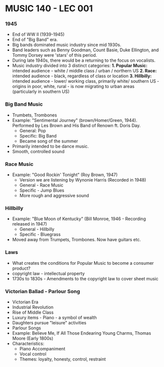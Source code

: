 # MUSIC 140 - LEC 001
### 1945
- End of WW II (1939-1945)
- End of "Big Band" era.
- Big bands dominated music industry since mid 1930s.
- Band leaders such as Benny Goodman, Count Basie, Duke Ellington, and Tommy Dorsey were 'stars' of this period.
- During late 1940s, there would be a returning to the focus on vocalists.
- Music industry divided into 3 distinct categories:
  **1. Popular Music:** intended audience - white / middle class / urban / northern US
  **2. Race:** intended audience - black, regardless of class or location
  **3. Hillbilly:** intended audience - lower/ working class, primarily white/ southern US - origins in poor, white, rural - is now migrating to urban areas (particularly in southern US) 

### Big Band Music
- Trumbets, Trombones
- Example: "Sentimental Journey" (brown/Homer/Green, 1944). Performed by Les Brown and His Band of Renown ft. Doris Day.
  - General: Pop
  - Specific: Big Band
  - Became song of the summer
- Primarily intended to be dance music.
- Smooth, controlled sound

### Race Music
- Example: "Good Rockin' Tonight" (Roy Brown, 1947)
  - Version we are listening by Wynonie Harris (Recorded in 1948)
  - General - Race Music
  - Specific - Jump Blues
  - More rough and aggressive sound

### Hillbilly
- Example: "Blue Moon of Kentucky" (Bill Monroe, 1946 - Recording released in 1947)
  - General - Hillbilly
  - Specific - Bluegrass
- Moved away from Trumpets, Trombones. Now have guitars etc.

### Laws
- What creates the conditions for Popular Music to become a consumer product?
- copyright law - intellectual property
- 1730s to 1830s - Amendments to the copyright law to cover sheet music

### Victorian Ballad - Parlour Song
- Victorian Era
- Industrial Revolution
- Rise of Middle Class
- Luxury items - Piano - a symbol of wealth
- Daughters pursue "leisure" activities
- Parlour Songs
- Example: Believe Me, If All Those Endearing Young Charms, Thomas Moore (Early 1800s)
- Characteristics:
  - Piano Accompaniment
  - Vocal control
  - Themes: loyalty, honesty, control, restraint
<!--stackedit_data:
eyJoaXN0b3J5IjpbLTE5MDQyOTg0NzQsLTIwODQzNzY3NDcsLT
c4NzA3MDYyMywtNTU0MTQ1MjY3LC0xOTA4MDE2NTU0LDM4NDQ3
MzY5NywtNDYyMzQ3MjUzLC04ODUwMzQ1MDAsLTQ4Njc3Nzk1NS
w4MDMzNjQwODYsLTEwOTE5NzA5NzUsMjY4NTMwMzkxLC04ODM4
MzE1NjhdfQ==
-->